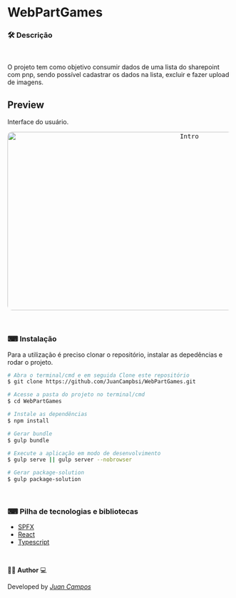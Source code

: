 <p align="center">
<h1>
 WebPartGames
</h1>
</p>

### 🛠  Descrição

</br>

O projeto tem como objetivo consumir dados de uma lista do sharepoint com pnp, sendo possível cadastrar os dados na lista, excluir e fazer upload de imagens.


## Preview
Interface do usuário.
</br>

<p align="center">
  <kbd>
 <img width="800" style="border-radius: 10px" height="400" src="" alt="Intro">
  </kbd>
  </br>
</p>

</br>

### ⌨ Instalação
Para a utilização é preciso clonar o repositório, instalar as depedências e rodar o projeto.

```bash
# Abra o terminal/cmd e em seguida Clone este repositório
$ git clone https://github.com/JuanCampbsi/WebPartGames.git

# Acesse a pasta do projeto no terminal/cmd
$ cd WebPartGames

# Instale as dependências
$ npm install

# Gerar bundle
$ gulp bundle

# Execute a aplicação em modo de desenvolvimento
$ gulp serve || gulp server --nobrowser

# Gerar package-solution
$ gulp package-solution 

```

</br>

### ⌨ Pilha de tecnologias e bibliotecas

-   [SPFX](https://docs.microsoft.com/pt-br/sharepoint/dev/spfx/sharepoint-framework-overview)
-   [React](https://github.com/facebook/react)
-   [Typescript](https://www.typescriptlang.org/)


</br>

👨‍💻 **Author** 💻

Developed by [_Juan Campos_](https://www.linkedin.com/in/juancampos-ferreira/)
